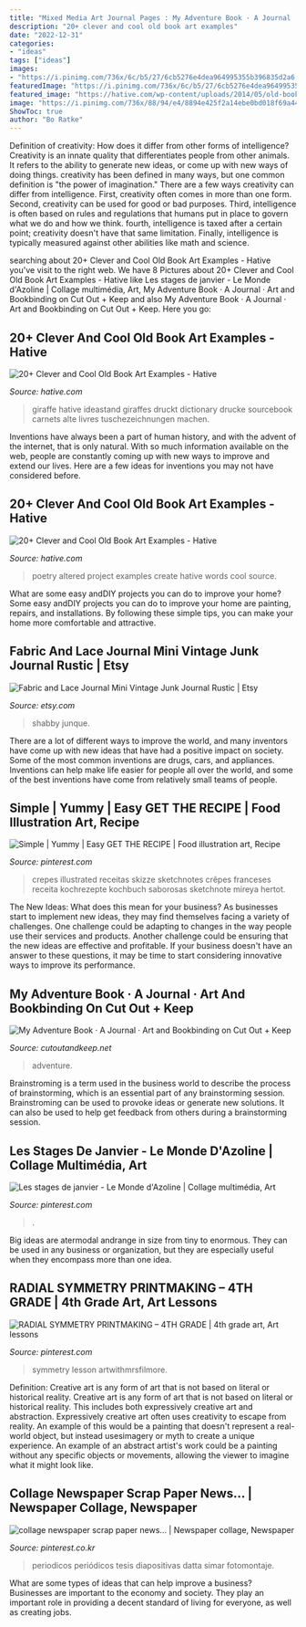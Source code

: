 ```yaml
---
title: "Mixed Media Art Journal Pages : My Adventure Book · A Journal · Art And Bookbinding On Cut Out + Keep"
description: "20+ clever and cool old book art examples"
date: "2022-12-31"
categories:
- "ideas"
tags: ["ideas"]
images:
- "https://i.pinimg.com/736x/6c/b5/27/6cb5276e4dea964995355b396835d2a6.jpg"
featuredImage: "https://i.pinimg.com/736x/6c/b5/27/6cb5276e4dea964995355b396835d2a6.jpg"
featured_image: "https://hative.com/wp-content/uploads/2014/05/old-book-art/3-altered-book-art-project.jpg"
image: "https://i.pinimg.com/736x/88/94/e4/8894e425f2a14ebe0bd018f69a44f1cf.jpg"
ShowToc: true
author: "Bo Ratke"
---
```



Definition of creativity: How does it differ from other forms of intelligence?
Creativity is an innate quality that differentiates people from other animals. It refers to the ability to generate new ideas, or come up with new ways of doing things. creativity has been defined in many ways, but one common definition is "the power of imagination." There are a few ways creativity can differ from intelligence. First, creativity often comes in more than one form. Second, creativity can be used for good or bad purposes. Third, intelligence is often based on rules and regulations that humans put in place to govern what we do and how we think. fourth, intelligence is taxed after a certain point; creativity doesn't have that same limitation. Finally, intelligence is typically measured against other abilities like math and science.

	

		
searching about 20+ Clever and Cool Old Book Art Examples - Hative you've visit to the right web. We have 8 Pictures about 20+ Clever and Cool Old Book Art Examples - Hative like Les stages de janvier - Le Monde d&#039;Azoline | Collage multimédia, Art, My Adventure Book · A Journal · Art and Bookbinding on Cut Out + Keep and also My Adventure Book · A Journal · Art and Bookbinding on Cut Out + Keep. Here you go:
		
    
## 20+ Clever And Cool Old Book Art Examples - Hative

<img loading=lazy src="http://hative.com/wp-content/uploads/2014/05/old-book-art/1-clever-book-page-art.jpg" onerror="this.onerror=null;this.src='https://tse2.mm.bing.net/th?id=OIP.EskTliYlTS31a-5e_wKu5QHaKX&amp;pid=15.1';" alt="20+ Clever and Cool Old Book Art Examples - Hative">

_Source: hative.com_

>giraffe hative ideastand giraffes druckt dictionary drucke sourcebook carnets alte livres tuschezeichnungen machen. 

	

Inventions have always been a part of human history, and with the advent of the internet, that is only natural. With so much information available on the web, people are constantly coming up with new ways to improve and extend our lives. Here are a few ideas for inventions you may not have considered before.

    
## 20+ Clever And Cool Old Book Art Examples - Hative

<img loading=lazy src="https://hative.com/wp-content/uploads/2014/05/old-book-art/3-altered-book-art-project.jpg" onerror="this.onerror=null;this.src='https://tse1.mm.bing.net/th?id=OIP.DIFqBsODCDMEHS_37yVfjwHaKI&amp;pid=15.1';" alt="20+ Clever and Cool Old Book Art Examples - Hative">

_Source: hative.com_

>poetry altered project examples create hative words cool source. 

	

What are some easy andDIY projects you can do to improve your home?
Some easy andDIY projects you can do to improve your home are painting, repairs, and installations. By following these simple tips, you can make your home more comfortable and attractive.

    
## Fabric And Lace Journal Mini Vintage Junk Journal Rustic | Etsy

<img loading=lazy src="https://i.etsystatic.com/7313445/r/il/43f05e/1218862995/il_794xN.1218862995_9y2m.jpg" onerror="this.onerror=null;this.src='https://tse2.mm.bing.net/th?id=OIP.d_zGw7jqHlEC6TSYKmdzdwHaJ4&amp;pid=15.1';" alt="Fabric and Lace Journal Mini Vintage Junk Journal Rustic | Etsy">

_Source: etsy.com_

>shabby junque. 

	

There are a lot of different ways to improve the world, and many inventors have come up with new ideas that have had a positive impact on society. Some of the most common inventions are drugs, cars, and appliances. Inventions can help make life easier for people all over the world, and some of the best inventions have come from relatively small teams of people.

    
## Simple | Yummy | Easy GET THE RECIPE | Food Illustration Art, Recipe

<img loading=lazy src="https://i.pinimg.com/736x/88/94/e4/8894e425f2a14ebe0bd018f69a44f1cf.jpg" onerror="this.onerror=null;this.src='https://tse4.mm.bing.net/th?id=OIP.etlaUbee58IVHUevkRARLgHaMY&amp;pid=15.1';" alt="Simple | Yummy | Easy GET THE RECIPE | Food illustration art, Recipe">

_Source: pinterest.com_

>crepes illustrated receitas skizze sketchnotes crêpes franceses receita kochrezepte kochbuch saborosas sketchnote mireya hertot. 

	

The New Ideas: What does this mean for your business?
As businesses start to implement new ideas, they may find themselves facing a variety of challenges. One challenge could be adapting to changes in the way people use their services and products. Another challenge could be ensuring that the new ideas are effective and profitable. If your business doesn't have an answer to these questions, it may be time to start considering innovative ways to improve its performance.

    
## My Adventure Book · A Journal · Art And Bookbinding On Cut Out + Keep

<img loading=lazy src="http://images.coplusk.net/project_images/133961/image/267070_02Sep12_P1380541.jpg" onerror="this.onerror=null;this.src='https://tse1.mm.bing.net/th?id=OIP.g04l0F5tH1E9Bra_XhbwrwHaFj&amp;pid=15.1';" alt="My Adventure Book · A Journal · Art and Bookbinding on Cut Out + Keep">

_Source: cutoutandkeep.net_

>adventure. 

	

Brainstroming is a term used in the business world to describe the process of brainstorming, which is an essential part of any brainstorming session. Brainstroming can be used to provoke ideas or generate new solutions. It can also be used to help get feedback from others during a brainstorming session.

    
## Les Stages De Janvier - Le Monde D&#039;Azoline | Collage Multimédia, Art

<img loading=lazy src="https://i.pinimg.com/736x/3e/9c/82/3e9c82312b342965732aefb3320e19de--figurative-art-mixed-media.jpg" onerror="this.onerror=null;this.src='https://tse4.mm.bing.net/th?id=OIP.AnYaWxTwyfuNDlkzQSmlIgHaJ8&amp;pid=15.1';" alt="Les stages de janvier - Le Monde d&#039;Azoline | Collage multimédia, Art">

_Source: pinterest.com_

>. 

	

Big ideas are atermodal andrange in size from tiny to enormous. They can be used in any business or organization, but they are especially useful when they encompass more than one idea. 

    
## RADIAL SYMMETRY PRINTMAKING – 4TH GRADE | 4th Grade Art, Art Lessons

<img loading=lazy src="https://i.pinimg.com/736x/6c/b5/27/6cb5276e4dea964995355b396835d2a6.jpg" onerror="this.onerror=null;this.src='https://tse3.mm.bing.net/th?id=OIP.vHRN7vflR4NWP1MK4sDOVQHaFj&amp;pid=15.1';" alt="RADIAL SYMMETRY PRINTMAKING – 4TH GRADE | 4th grade art, Art lessons">

_Source: pinterest.com_

>symmetry lesson artwithmrsfilmore. 

	

Definition: Creative art is any form of art that is not based on literal or historical reality.
Creative art is any form of art that is not based on literal or historical reality. This includes both expressively creative art and abstraction. Expressively creative art often uses creativity to escape from reality. An example of this would be a painting that doesn't represent a real-world object, but instead usesimagery or myth to create a unique experience. An example of an abstract artist's work could be a painting without any specific objects or movements, allowing the viewer to imagine what it might look like.

    
## Collage Newspaper Scrap Paper News... | Newspaper Collage, Newspaper

<img loading=lazy src="https://i.pinimg.com/736x/2a/6b/6c/2a6b6c3a6ea06ea4c0da6446e217c424.jpg" onerror="this.onerror=null;this.src='https://tse1.mm.bing.net/th?id=OIP.Jq0gv8Rf71qmHFH0Cx1YAgHaLH&amp;pid=15.1';" alt="collage newspaper scrap paper news... | Newspaper collage, Newspaper">

_Source: pinterest.co.kr_

>periodicos periódicos tesis diapositivas datta simar fotomontaje. 

	

What are some types of ideas that can help improve a business?
Businesses are important to the economy and society. They play an important role in providing a decent standard of living for everyone, as well as creating jobs.

